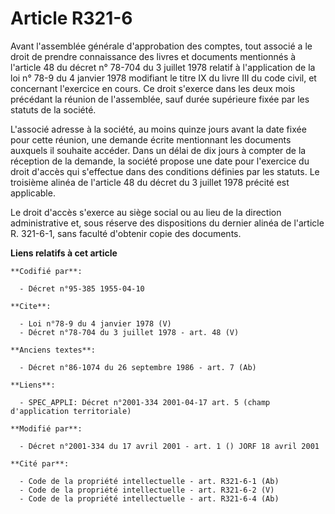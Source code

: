 # Article R321-6

Avant l'assemblée générale d'approbation des comptes, tout associé a le droit de prendre connaissance des livres et documents
mentionnés à l'article 48 du décret n° 78-704 du 3 juillet 1978 relatif à l'application de la loi n° 78-9 du 4 janvier 1978
modifiant le titre IX du livre III du code civil, et concernant l'exercice en cours. Ce droit s'exerce dans les deux mois
précédant la réunion de l'assemblée, sauf durée supérieure fixée par les statuts de la société. 

L'associé adresse à la société, au moins quinze jours avant la date fixée pour cette réunion, une demande écrite mentionnant
les documents auxquels il souhaite accéder. Dans un délai de dix jours à compter de la réception de la demande, la société
propose une date pour l'exercice du droit d'accès qui s'effectue dans des conditions définies par les statuts. Le troisième
alinéa de l'article 48 du décret du 3 juillet 1978 précité est applicable. 

Le droit d'accès s'exerce au siège social ou au lieu de la direction administrative et, sous réserve des dispositions du
dernier alinéa de l'article R. 321-6-1, sans faculté d'obtenir copie des documents.

**Liens relatifs à cet article**

	**Codifié par**:

	  - Décret n°95-385 1955-04-10

	**Cite**:

	  - Loi n°78-9 du 4 janvier 1978 (V)
	  - Décret n°78-704 du 3 juillet 1978 - art. 48 (V)

	**Anciens textes**:

	  - Décret n°86-1074 du 26 septembre 1986 - art. 7 (Ab)

	**Liens**:

	  - SPEC_APPLI: Décret n°2001-334 2001-04-17 art. 5 (champ d'application territoriale)

	**Modifié par**:

	  - Décret n°2001-334 du 17 avril 2001 - art. 1 () JORF 18 avril 2001

	**Cité par**:

	  - Code de la propriété intellectuelle - art. R321-6-1 (Ab)
	  - Code de la propriété intellectuelle - art. R321-6-2 (V)
	  - Code de la propriété intellectuelle - art. R321-6-4 (Ab)
